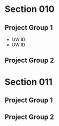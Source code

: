 # Section 010

## Project Group 1

   * UW ID
   * UW ID

## Project Group 2

# Section 011

## Project Group 1

## Project Group 2
